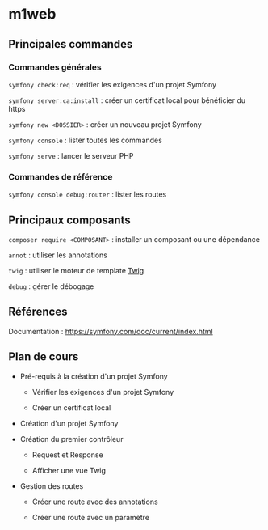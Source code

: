 # m1web

## Principales commandes

### Commandes générales

`symfony check:req` : vérifier les exigences d'un projet Symfony

`symfony server:ca:install` : créer un certificat local pour bénéficier du https

`symfony new <DOSSIER>` : créer un nouveau projet Symfony

`symfony console` : lister toutes les commandes

`symfony serve` : lancer le serveur PHP

### Commandes de référence

`symfony console debug:router` : lister les routes

## Principaux composants

`composer require <COMPOSANT>` : installer un composant ou une dépendance

`annot` : utiliser les annotations

`twig` : utiliser le moteur de template [Twig](https://twig.symfony.com/)

`debug` : gérer le débogage

## Références

Documentation : <https://symfony.com/doc/current/index.html>

## Plan de cours

* Pré-requis à la création d'un projet Symfony

	* Vérifier les exigences d'un projet Symfony

	* Créer un certificat local

* Création d'un projet Symfony

* Création du premier contrôleur

	* Request et Response

	* Afficher une vue Twig

* Gestion des routes

	* Créer une route avec des annotations

	* Créer une route avec un paramètre